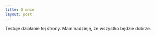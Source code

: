 ```yaml
---
title: O mnie
layout: post
---
```


Testuje działanie tej strony. Mam nadzieję, że wszystko będzie dobrze.
